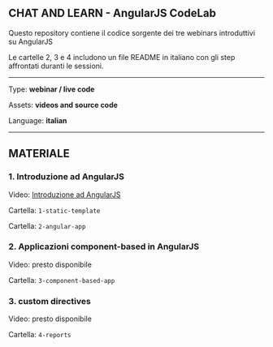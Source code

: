 ## CHAT AND LEARN - AngularJS CodeLab

Questo repository contiene il codice sorgente dei tre webinars introduttivi su AngularJS

Le cartelle 2, 3 e 4  includono un file README in italiano con gli step affrontati duranti le sessioni.

---
Type: **webinar / live code**

Assets: **videos and source code**

Language: **italian**

---

## MATERIALE

### 1. Introduzione ad AngularJS

Video: [Introduzione ad AngularJS](https://www.youtube.com/watch?v=2XMjpY9nauc)

Cartella: `1-static-template`

Cartella: `2-angular-app`


### 2. Applicazioni component-based in AngularJS

Video: presto disponibile

Cartella: `3-component-based-app`


### 3. custom directives

Video: presto disponibile

Cartella: `4-reports`
